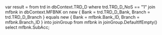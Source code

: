 var result = 
    from trd in dbContext.TRD_D
    where trd.TRD_D_NoS == "1"
    join mfbnk in dbContext.MFBNK
    on new { Bank = trd.TRD_D_Bank, Branch = trd.TRD_D_Branch }
    equals new { Bank = mfbnk.Bank_ID, Branch = mfbnk.Branch_ID }
    into joinGroup
    from mfbnk in joinGroup.DefaultIfEmpty()
    select mfbnk.SubAcc;

